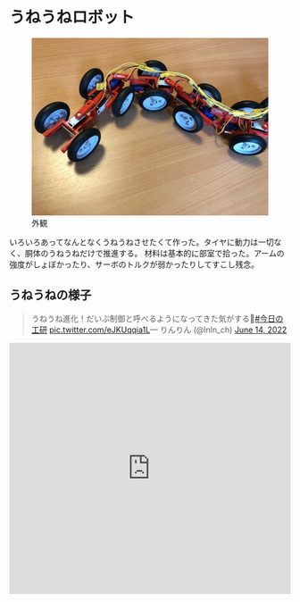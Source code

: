 # うねうねロボット
<!--description
なんとなくうねうねしたいなと思って作った
description-->
<figure><a href="001.jpg"><img src="small-001.jpg"></a><figcaption>外観</figcaption></figure>

いろいろあってなんとなくうねうねさせたくて作った。タイヤに動力は一切なく、胴体のうねうねだけで推進する。
材料は基本的に部室で拾った。アームの強度がしょぼかったり、サーボのトルクが弱かったりしてすこし残念。

## うねうねの様子
<blockquote class="twitter-tweet">
<p lang="ja" dir="ltr">うねうね進化！だいぶ制御と呼べるようになってきた気がする🐛<a href="https://twitter.com/hashtag/%E4%BB%8A%E6%97%A5%E3%81%AE%E5%B7%A5%E7%A0%94?src=hash&amp;ref_src=twsrc%5Etfw">#今日の工研</a> <a href="https://t.co/eJKUqqia1L">pic.twitter.com/eJKUqqia1L</a>&mdash; りんりん (@lnln_ch) <a href="https://twitter.com/lnln_ch/status/1536716253103984642?ref_src=twsrc%5Etfw">June 14, 2022</a>
</blockquote> <script async src="https://platform.twitter.com/widgets.js" charset="utf-8"></script> 

<iframe width="100%" height="450" src="https://www.youtube.com/embed/RXn8tjKc45I?si=AjPysR59wW2mNhLq" title="YouTube video player" frameborder="0" allow="accelerometer; autoplay; clipboard-write; encrypted-media; gyroscope; picture-in-picture; web-share" referrerpolicy="strict-origin-when-cross-origin" allowfullscreen></iframe>


